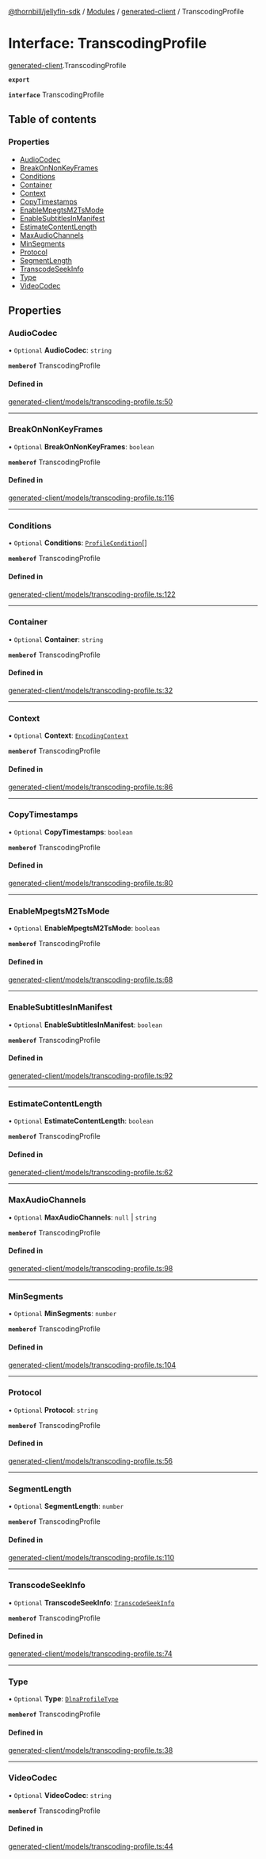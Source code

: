 [@thornbill/jellyfin-sdk](../README.md) / [Modules](../modules.md) / [generated-client](../modules/generated_client.md) / TranscodingProfile

# Interface: TranscodingProfile

[generated-client](../modules/generated_client.md).TranscodingProfile

**`export`**

**`interface`** TranscodingProfile

## Table of contents

### Properties

- [AudioCodec](generated_client.TranscodingProfile.md#audiocodec)
- [BreakOnNonKeyFrames](generated_client.TranscodingProfile.md#breakonnonkeyframes)
- [Conditions](generated_client.TranscodingProfile.md#conditions)
- [Container](generated_client.TranscodingProfile.md#container)
- [Context](generated_client.TranscodingProfile.md#context)
- [CopyTimestamps](generated_client.TranscodingProfile.md#copytimestamps)
- [EnableMpegtsM2TsMode](generated_client.TranscodingProfile.md#enablempegtsm2tsmode)
- [EnableSubtitlesInManifest](generated_client.TranscodingProfile.md#enablesubtitlesinmanifest)
- [EstimateContentLength](generated_client.TranscodingProfile.md#estimatecontentlength)
- [MaxAudioChannels](generated_client.TranscodingProfile.md#maxaudiochannels)
- [MinSegments](generated_client.TranscodingProfile.md#minsegments)
- [Protocol](generated_client.TranscodingProfile.md#protocol)
- [SegmentLength](generated_client.TranscodingProfile.md#segmentlength)
- [TranscodeSeekInfo](generated_client.TranscodingProfile.md#transcodeseekinfo)
- [Type](generated_client.TranscodingProfile.md#type)
- [VideoCodec](generated_client.TranscodingProfile.md#videocodec)

## Properties

### AudioCodec

• `Optional` **AudioCodec**: `string`

**`memberof`** TranscodingProfile

#### Defined in

[generated-client/models/transcoding-profile.ts:50](https://github.com/jellyfin/jellyfin-sdk-typescript/blob/7402732/src/generated-client/models/transcoding-profile.ts#L50)

___

### BreakOnNonKeyFrames

• `Optional` **BreakOnNonKeyFrames**: `boolean`

**`memberof`** TranscodingProfile

#### Defined in

[generated-client/models/transcoding-profile.ts:116](https://github.com/jellyfin/jellyfin-sdk-typescript/blob/7402732/src/generated-client/models/transcoding-profile.ts#L116)

___

### Conditions

• `Optional` **Conditions**: [`ProfileCondition`](generated_client.ProfileCondition.md)[]

**`memberof`** TranscodingProfile

#### Defined in

[generated-client/models/transcoding-profile.ts:122](https://github.com/jellyfin/jellyfin-sdk-typescript/blob/7402732/src/generated-client/models/transcoding-profile.ts#L122)

___

### Container

• `Optional` **Container**: `string`

**`memberof`** TranscodingProfile

#### Defined in

[generated-client/models/transcoding-profile.ts:32](https://github.com/jellyfin/jellyfin-sdk-typescript/blob/7402732/src/generated-client/models/transcoding-profile.ts#L32)

___

### Context

• `Optional` **Context**: [`EncodingContext`](../enums/generated_client.EncodingContext.md)

**`memberof`** TranscodingProfile

#### Defined in

[generated-client/models/transcoding-profile.ts:86](https://github.com/jellyfin/jellyfin-sdk-typescript/blob/7402732/src/generated-client/models/transcoding-profile.ts#L86)

___

### CopyTimestamps

• `Optional` **CopyTimestamps**: `boolean`

**`memberof`** TranscodingProfile

#### Defined in

[generated-client/models/transcoding-profile.ts:80](https://github.com/jellyfin/jellyfin-sdk-typescript/blob/7402732/src/generated-client/models/transcoding-profile.ts#L80)

___

### EnableMpegtsM2TsMode

• `Optional` **EnableMpegtsM2TsMode**: `boolean`

**`memberof`** TranscodingProfile

#### Defined in

[generated-client/models/transcoding-profile.ts:68](https://github.com/jellyfin/jellyfin-sdk-typescript/blob/7402732/src/generated-client/models/transcoding-profile.ts#L68)

___

### EnableSubtitlesInManifest

• `Optional` **EnableSubtitlesInManifest**: `boolean`

**`memberof`** TranscodingProfile

#### Defined in

[generated-client/models/transcoding-profile.ts:92](https://github.com/jellyfin/jellyfin-sdk-typescript/blob/7402732/src/generated-client/models/transcoding-profile.ts#L92)

___

### EstimateContentLength

• `Optional` **EstimateContentLength**: `boolean`

**`memberof`** TranscodingProfile

#### Defined in

[generated-client/models/transcoding-profile.ts:62](https://github.com/jellyfin/jellyfin-sdk-typescript/blob/7402732/src/generated-client/models/transcoding-profile.ts#L62)

___

### MaxAudioChannels

• `Optional` **MaxAudioChannels**: ``null`` \| `string`

**`memberof`** TranscodingProfile

#### Defined in

[generated-client/models/transcoding-profile.ts:98](https://github.com/jellyfin/jellyfin-sdk-typescript/blob/7402732/src/generated-client/models/transcoding-profile.ts#L98)

___

### MinSegments

• `Optional` **MinSegments**: `number`

**`memberof`** TranscodingProfile

#### Defined in

[generated-client/models/transcoding-profile.ts:104](https://github.com/jellyfin/jellyfin-sdk-typescript/blob/7402732/src/generated-client/models/transcoding-profile.ts#L104)

___

### Protocol

• `Optional` **Protocol**: `string`

**`memberof`** TranscodingProfile

#### Defined in

[generated-client/models/transcoding-profile.ts:56](https://github.com/jellyfin/jellyfin-sdk-typescript/blob/7402732/src/generated-client/models/transcoding-profile.ts#L56)

___

### SegmentLength

• `Optional` **SegmentLength**: `number`

**`memberof`** TranscodingProfile

#### Defined in

[generated-client/models/transcoding-profile.ts:110](https://github.com/jellyfin/jellyfin-sdk-typescript/blob/7402732/src/generated-client/models/transcoding-profile.ts#L110)

___

### TranscodeSeekInfo

• `Optional` **TranscodeSeekInfo**: [`TranscodeSeekInfo`](../enums/generated_client.TranscodeSeekInfo.md)

**`memberof`** TranscodingProfile

#### Defined in

[generated-client/models/transcoding-profile.ts:74](https://github.com/jellyfin/jellyfin-sdk-typescript/blob/7402732/src/generated-client/models/transcoding-profile.ts#L74)

___

### Type

• `Optional` **Type**: [`DlnaProfileType`](../enums/generated_client.DlnaProfileType.md)

**`memberof`** TranscodingProfile

#### Defined in

[generated-client/models/transcoding-profile.ts:38](https://github.com/jellyfin/jellyfin-sdk-typescript/blob/7402732/src/generated-client/models/transcoding-profile.ts#L38)

___

### VideoCodec

• `Optional` **VideoCodec**: `string`

**`memberof`** TranscodingProfile

#### Defined in

[generated-client/models/transcoding-profile.ts:44](https://github.com/jellyfin/jellyfin-sdk-typescript/blob/7402732/src/generated-client/models/transcoding-profile.ts#L44)
